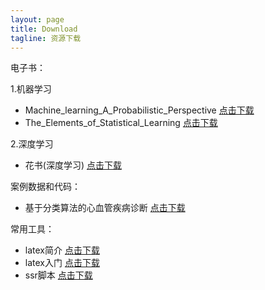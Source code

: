 ```yaml
---
layout: page
title: Download
tagline: 资源下载
---
```


电子书：

1.机器学习
+ Machine_learning_A_Probabilistic_Perspective [点击下载](/download/Machine_learning_A_Probabilistic_Perspective.pdf)
+ The_Elements_of_Statistical_Learning [点击下载](/download/The_Elements_of_Statistical_Learning.pdf)

2.深度学习
+ 花书(深度学习) [点击下载](/download/花书：深度学习.pdf)


案例数据和代码：

+ 基于分类算法的心血管疾病诊断 [点击下载](/download/基于分类算法的心血管疾病诊断.rar)

常用工具：

+ latex简介 [点击下载](/download/latex简介.pdf)
+ latex入门 [点击下载](/download/latex入门.pdf)
+ ssr脚本 [点击下载](/download/ssr.sh)



